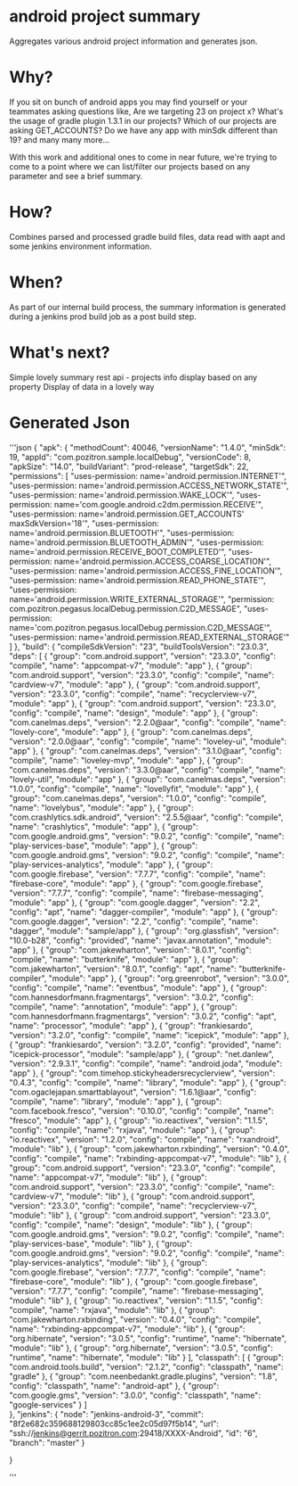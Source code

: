 # android project summary
Aggregates various android project information and generates json.

# Why?
If you sit on bunch of android apps you may find yourself or your teammates asking questions like, 
Are we targeting 23 on project x? What's the usage of gradle plugin 1.3.1 in our projects? Which of 
our projects are asking GET_ACCOUNTS? Do we have any app with minSdk different than 19? and many 
many more...
 
With this work and additional ones to come in near future, we're trying to come to a point where we 
can list/filter our projects based on any parameter and see a brief summary.

# How?
Combines parsed and processed gradle build files, data read with aapt and some jenkins environment 
information.

# When?
As part of our internal build process, the summary information is generated during a jenkins prod build 
job as a post build step.
 
# What's next?
Simple lovely summary rest api - projects info display based on any property
Display of data in a lovely way

# Generated Json

'''json
{
    "apk": {
        "methodCount": 40046, 
        "versionName": "1.4.0", 
        "minSdk": 19, 
        "appId": "com.pozitron.sample.localDebug", 
        "versionCode": 8, 
        "apkSize": "14.0", 
        "buildVariant": "prod-release", 
        "targetSdk": 22, 
        "permissions": [
            "uses-permission: name='android.permission.INTERNET'", 
            "uses-permission: name='android.permission.ACCESS_NETWORK_STATE'", 
            "uses-permission: name='android.permission.WAKE_LOCK'", 
            "uses-permission: name='com.google.android.c2dm.permission.RECEIVE'", 
            "uses-permission: name='android.permission.GET_ACCOUNTS' maxSdkVersion='18'", 
            "uses-permission: name='android.permission.BLUETOOTH'", 
            "uses-permission: name='android.permission.BLUETOOTH_ADMIN'", 
            "uses-permission: name='android.permission.RECEIVE_BOOT_COMPLETED'", 
            "uses-permission: name='android.permission.ACCESS_COARSE_LOCATION'", 
            "uses-permission: name='android.permission.ACCESS_FINE_LOCATION'", 
            "uses-permission: name='android.permission.READ_PHONE_STATE'", 
            "uses-permission: name='android.permission.WRITE_EXTERNAL_STORAGE'", 
            "permission: com.pozitron.pegasus.localDebug.permission.C2D_MESSAGE", 
            "uses-permission: name='com.pozitron.pegasus.localDebug.permission.C2D_MESSAGE'", 
            "uses-permission: name='android.permission.READ_EXTERNAL_STORAGE'"
        ]
    }, 
    "build": {
            "compileSdkVersion": "23", 
            "buildToolsVersion": "23.0.3",
        "deps": [
            {
                "group": "com.android.support", 
                "version": "23.3.0", 
                "config": "compile", 
                "name": "appcompat-v7", 
                "module": "app"
            }, 
            {
                "group": "com.android.support", 
                "version": "23.3.0", 
                "config": "compile", 
                "name": "cardview-v7", 
                "module": "app"
            }, 
            {
                "group": "com.android.support", 
                "version": "23.3.0", 
                "config": "compile", 
                "name": "recyclerview-v7", 
                "module": "app"
            }, 
            {
                "group": "com.android.support", 
                "version": "23.3.0", 
                "config": "compile", 
                "name": "design", 
                "module": "app"
            }, 
            {
                "group": "com.canelmas.deps", 
                "version": "2.2.0@aar", 
                "config": "compile", 
                "name": "lovely-core", 
                "module": "app"
            }, 
            {
                "group": "com.canelmas.deps", 
                "version": "2.0.0@aar", 
                "config": "compile", 
                "name": "loveley-ui", 
                "module": "app"
            }, 
            {
                "group": "com.canelmas.deps", 
                "version": "3.1.0@aar", 
                "config": "compile", 
                "name": "loveley-mvp", 
                "module": "app"
            }, 
            {
                "group": "com.canelmas.deps", 
                "version": "3.3.0@aar", 
                "config": "compile", 
                "name": "lovely-util", 
               "module": "app"
            }, 
            {
                "group": "com.canelmas.deps", 
                "version": "1.0.0", 
                "config": "compile", 
                "name": "lovellyfit", 
                "module": "app"
            }, 
            {
                "group": "com.canelmas.deps", 
                "version": "1.0.0", 
                "config": "compile", 
                "name": "lovelybus", 
                "module": "app"
            }, 
            {
                "group": "com.crashlytics.sdk.android", 
                "version": "2.5.5@aar", 
                "config": "compile", 
                "name": "crashlytics", 
                "module": "app"
            }, 
            {
                "group": "com.google.android.gms", 
                "version": "9.0.2", 
                "config": "compile", 
                "name": "play-services-base", 
                "module": "app"
            }, 
            {
                "group": "com.google.android.gms", 
                "version": "9.0.2", 
                "config": "compile", 
                "name": "play-services-analytics", 
                "module": "app"
            }, 
            {
                "group": "com.google.firebase", 
                "version": "7.7.7", 
                "config": "compile", 
                "name": "firebase-core", 
                "module": "app"
            }, 
            {
                "group": "com.google.firebase", 
                "version": "7.7.7", 
                "config": "compile", 
                "name": "firebase-messaging", 
                "module": "app"
            }, 
            {
                "group": "com.google.dagger", 
                "version": "2.2", 
                "config": "apt", 
                "name": "dagger-compiler", 
                "module": "app"
            }, 
            {
                "group": "com.google.dagger", 
                "version": "2.2", 
                "config": "compile", 
                "name": "dagger", 
                "module": "sample/app"
            }, 
            {
                "group": "org.glassfish", 
                "version": "10.0-b28", 
                "config": "provided", 
                "name": "javax.annotation", 
                "module": "app"
            }, 
            {
                "group": "com.jakewharton", 
                "version": "8.0.1", 
                "config": "compile", 
                "name": "butterknife", 
                "module": "app"
            }, 
            {
                "group": "com.jakewharton", 
                "version": "8.0.1", 
                "config": "apt", 
                "name": "butterknife-compiler", 
                "module": "app"
            }, 
            {
                "group": "org.greenrobot", 
                "version": "3.0.0", 
                "config": "compile", 
                "name": "eventbus", 
                "module": "app"
            }, 
            {
                "group": "com.hannesdorfmann.fragmentargs", 
                "version": "3.0.2", 
                "config": "compile", 
                "name": "annotation", 
                "module": "app"
            }, 
            {
                "group": "com.hannesdorfmann.fragmentargs", 
                "version": "3.0.2", 
                "config": "apt", 
                "name": "processor", 
                "module": "app"
            }, 
            {
                "group": "frankiesardo", 
                "version": "3.2.0", 
                "config": "compile", 
                "name": "icepick", 
                "module": "app"
            }, 
            {
                "group": "frankiesardo", 
                "version": "3.2.0", 
                "config": "provided", 
                "name": "icepick-processor", 
                "module": "sample/app"
            }, 
            {
                "group": "net.danlew", 
                "version": "2.9.3.1", 
                "config": "compile", 
                "name": "android.joda", 
                "module": "app"
            }, 
            {
                "group": "com.timehop.stickyheadersrecyclerview", 
                "version": "0.4.3", 
                "config": "compile", 
                "name": "library", 
                "module": "app"
            }, 
            {
                "group": "com.ogaclejapan.smarttablayout", 
                "version": "1.6.1@aar", 
                "config": "compile", 
                "name": "library", 
                "module": "app"
            }, 
            {
                "group": "com.facebook.fresco", 
                "version": "0.10.0", 
                "config": "compile", 
                "name": "fresco", 
                "module": "app"
            }, 
            {
                "group": "io.reactivex", 
                "version": "1.1.5", 
                "config": "compile", 
                "name": "rxjava", 
                "module": "app"
            }, 
            {
                "group": "io.reactivex", 
                "version": "1.2.0", 
                "config": "compile", 
                "name": "rxandroid", 
                "module": "lib"
            }, 
            {
                "group": "com.jakewharton.rxbinding", 
                "version": "0.4.0", 
                "config": "compile", 
                "name": "rxbinding-appcompat-v7", 
                "module": "lib"
            }, 
            {
                "group": "com.android.support", 
                "version": "23.3.0", 
                "config": "compile", 
                "name": "appcompat-v7", 
                "module": "lib"
            }, 
            {
                "group": "com.android.support", 
                "version": "23.3.0", 
                "config": "compile", 
                "name": "cardview-v7", 
                "module": "lib"
            }, 
            {
                "group": "com.android.support", 
                "version": "23.3.0", 
                "config": "compile", 
                "name": "recyclerview-v7", 
                "module": "lib"
            }, 
            {
                "group": "com.android.support", 
                "version": "23.3.0", 
                "config": "compile", 
                "name": "design", 
                "module": "lib"
            }, 
            {
                "group": "com.google.android.gms", 
                "version": "9.0.2", 
                "config": "compile", 
                "name": "play-services-base", 
                "module": "lib"
            }, 
            {
                "group": "com.google.android.gms", 
                "version": "9.0.2", 
                "config": "compile", 
                "name": "play-services-analytics", 
                "module": "lib"
            }, 
            {
                "group": "com.google.firebase", 
                "version": "7.7.7", 
                "config": "compile", 
                "name": "firebase-core", 
                "module": "lib"
            }, 
            {
                "group": "com.google.firebase", 
                "version": "7.7.7", 
                "config": "compile", 
                "name": "firebase-messaging", 
                "module": "lib"
            }, 
            {
                "group": "io.reactivex", 
                "version": "1.1.5", 
                "config": "compile", 
                "name": "rxjava", 
                "module": "lib"
            }, 
            {
                "group": "com.jakewharton.rxbinding", 
                "version": "0.4.0", 
                "config": "compile", 
                "name": "rxbinding-appcompat-v7", 
                "module": "lib"
            }, 
            {
                "group": "org.hibernate", 
                "version": "3.0.5", 
                "config": "runtime", 
                "name": "hibernate", 
                "module": "lib"
            }, 
            {
                "group": "org.hibernate", 
                "version": "3.0.5", 
                "config": "runtime", 
                "name": "hibernate", 
                "module": "lib"
            }
        ], 
        "classpath": [
            {
                "group": "com.android.tools.build", 
                "version": "2.1.2", 
                "config": "classpath", 
                "name": "gradle"
            }, 
            {
                "group": "com.neenbedankt.gradle.plugins", 
                "version": "1.8", 
                "config": "classpath", 
                "name": "android-apt"
            }, 
            {
                "group": "com.google.gms", 
                "version": "3.0.0", 
                "config": "classpath", 
                "name": "google-services"
            }
        ]        
    }, 
   "jenkins": {
        "node": "jenkins-android-3",
        "commit": "8f2e682c359688129803cc85c1ee2c05d97f5b14",
        "url": "ssh://jenkins@gerrit.pozitron.com:29418/XXXX-Android",
        "id": "6",
        "branch": "master"
    }

}

'''